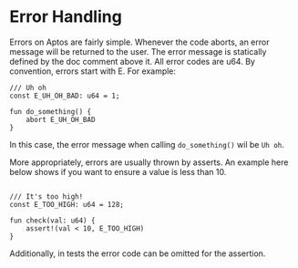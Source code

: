 # Error Handling

Errors on Aptos are fairly simple.  Whenever the code aborts, an error message will be returned to the user.  The error message is statically defined by the doc comment above it.  All error codes are u64.  By convention, errors start with E. For example:

```move
/// Uh oh
const E_UH_OH_BAD: u64 = 1;

fun do_something() {
    abort E_UH_OH_BAD
}
```

In this case, the error message when calling `do_something()` wil be `Uh oh`.

More appropriately, errors are usually thrown by asserts.  An example here below shows if you want to ensure a value is less than 10.

```move

/// It's too high!
const E_TOO_HIGH: u64 = 128;

fun check(val: u64) {
    assert!(val < 10, E_TOO_HIGH)
}
```

Additionally, in tests the error code can be omitted for the assertion.
